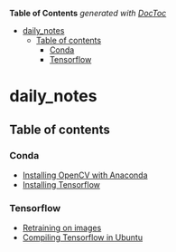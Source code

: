 <!-- START doctoc generated TOC please keep comment here to allow auto update -->
<!-- DON'T EDIT THIS SECTION, INSTEAD RE-RUN doctoc TO UPDATE -->
**Table of Contents**  *generated with [DocToc](https://github.com/thlorenz/doctoc)*

- [daily_notes](#daily_notes)
  - [Table of contents](#table-of-contents)
    - [Conda](#conda)
    - [Tensorflow](#tensorflow)

<!-- END doctoc generated TOC please keep comment here to allow auto update -->

# daily_notes

## Table of contents

### Conda

 * [Installing OpenCV with Anaconda](conda/opencv3_with_anaconda.md)
 * [Installing Tensorflow](conda/install_tensor_flow.md)
 
 
### Tensorflow

 * [Retraining on images](tensorflow/retraining-example.md)
 * [Compiling Tensorflow in Ubuntu](tensorflow/compile_tensorflow_ubuntu.md)
